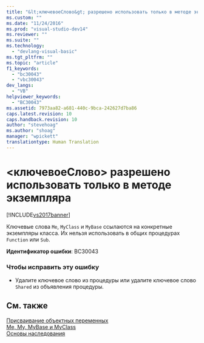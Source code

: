 ```yaml
---
title: "&lt;ключевоеСлово&gt; разрешено использовать только в методе экземпляра | Microsoft Docs"
ms.custom: ""
ms.date: "11/24/2016"
ms.prod: "visual-studio-dev14"
ms.reviewer: ""
ms.suite: ""
ms.technology: 
  - "devlang-visual-basic"
ms.tgt_pltfrm: ""
ms.topic: "article"
f1_keywords: 
  - "bc30043"
  - "vbc30043"
dev_langs: 
  - "VB"
helpviewer_keywords: 
  - "BC30043"
ms.assetid: 7973aa82-a681-440c-9bca-242627d7ba86
caps.latest.revision: 10
caps.handback.revision: 10
author: "stevehoag"
ms.author: "shoag"
manager: "wpickett"
translationtype: Human Translation
---
```

# &lt;ключевоеСлово&gt; разрешено использовать только в методе экземпляра
[!INCLUDE[vs2017banner](../../../csharp/includes/vs2017banner.md)]

Ключевые слова `Me`, `MyClass` и `MyBase` ссылаются на конкретные экземпляры класса.  Их нельзя использовать в общих процедурах `Function` или `Sub`.  
  
 **Идентификатор ошибки**: BC30043  
  
### Чтобы исправить эту ошибку  
  
-   Удалите ключевое слово из процедуры или удалите ключевое слово `Shared` из объявления процедуры.  
  
## См. также  
 [Присваивание объектных переменных](../../../visual-basic/programming-guide/language-features/variables/object-variable-assignment.md)   
 [Me, My, MyBase и MyClass](../../../visual-basic/programming-guide/program-structure/me-my-mybase-and-myclass.md)   
 [Основы наследования](../../../visual-basic/programming-guide/language-features/objects-and-classes/inheritance-basics.md)